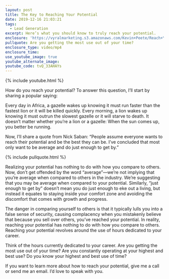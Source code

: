 ```yaml
---
layout: post
title: The Key to Reaching Your Potential
date: 2019-12-16 21:03:21
tags:
  - Lead Generation
excerpt: Here’s what you should know to truly reach your potential.
enclosure: 'https://vyralmarketing.s3.amazonaws.com/Kevin+Peete/Reach+Your+Potential.mp4'
pullquote: Are you getting the most use out of your time?
enclosure_type: video/mp4
enclosure_time:
use_youtube_image: true
youtube_alternate_image:
youtube_code: tvQ_33AHAYs
---
```


{% include youtube.html %}

How do you reach your potential? To answer this question, I’ll start by sharing a popular saying:&nbsp;

Every day in Africa, a gazelle wakes up knowing it must run faster than the fastest lion or it will be killed quickly. Every morning, a lion wakes up knowing it must outrun the slowest gazelle or it will starve to death. It doesn’t matter whether you’re a lion or a gazelle: When the sun comes up, you better be running.&nbsp;

Now, I’ll share a quote from Nick Saban: “People assume everyone wants to reach their potential and be the best they can be. I’ve concluded that most only want to be average and do just enough to get by.”

{% include pullquote.html %}

Realizing your potential has nothing to do with how you compare to others. Now, don’t get offended by the word “average”—we’re not implying that you’re average when compared to others in the industry. We’re suggesting that you may be average when compared to your potential. Similarly, “just enough to get by” doesn’t mean you do just enough to eke out a living, but instead it equates to staying inside your comfort zone and avoiding the discomfort that comes with growth and progress.&nbsp;

The danger in comparing yourself to others is that it typically lulls you into a false sense of security, causing complacency when you mistakenly believe that because you sell over others, you’ve reached your potential. In reality, reaching your potential has nothing to do with how you compare to others. Reaching your potential revolves around the use of hours dedicated to your career.&nbsp;

Think of the hours currently dedicated to your career. Are you getting the most use out of your time? Are you constantly operating at your highest and best use? Do you know your highest and best use of time?&nbsp;

If you want to learn more about how to reach your potential, give me a call or send me an email. I’d love to speak with you.&nbsp;<br>&nbsp;

&nbsp;